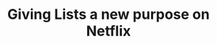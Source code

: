---
layout: projectpage
title: Giving Lists a new purpose on Netflix
small_title: Lists on Netflix
inhomepage: true
order: 1
thumbnail_path: Netflix01.jpg
thumbnail_alt: Computer mockup with the new my lists page
description: What if your list was more than an infinite page of saved content?
category: Product Design
timeline: December 2020 - January 2021
tools: Figma
scope: Desktop
collaboration: [' Isabela Dias ',' Maria João Mestre ']
the_challenge_text:
  - paragraph: 'To develop a new feature for a worldwide application. We chose the famous Netflix streaming platform. Through research, we tried to understand the users pain points that we could turn into opportunities. In the end, we decided to invest in customization of the “my list” feature and allow more interaction through the platform.'
process_text: 
  - paragraph: 'Our process was divided in Research, Define, Ideation and Prototype.' 
  - paragraph: 'In the Research, phase we wanted to understand who Netflix competitors were and what they did differently and we interviewed four people to understand their use of Netflix better.'
  - paragraph: 'In the Define phase, after an affinity mapping group session, we came up with six insights to understand what we had to keep in mind creating this feature. From our insights, we created four HMW’s to frame our problem and better understand the opportunities. We decided to create a journey map. We follow the users experience since he opens Netflix until he starts watching the desired content. This allowed us to visualize the pain points.'
  - paragraph: 'In the Ideation phase, we started by putting ideas on paper and making our ideas tangible to discuss and find the best way to develop this feature. After having a clear idea of how everything would work out, we analysed Netflix UI and applied the same rules and guidelines to our prototype, focusing on the desktop browser version. Last but not least, we started user testing by defining some tasks and recruiting nine users to test the features. The results and feedback were mainly positive and the tasks completed.'
images:
  - image_path: Netflix01.jpg
    image_alt: Computer mockup with the new my lists page
  - image_path: Netflix01.jpg
    image_alt: Computer mockup with the new my lists page
  - image_path: Netflix01.jpg
    image_alt: Computer mockup with the new my lists page
  - image_path: Netflix01.jpg
    image_alt: Computer mockup with the new my lists page
takeaways_text:
  - takeaway: Always have the user and the client in mind throughout the project.
  - takeaway: Customization and lists created by Netflix (like "watch while having lunch”), would be a great asset, allowing more control and faster decisions.
behance_link: 116634411/Giving-Lists-a-new-purpose-on-Netflix
---